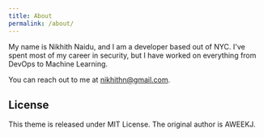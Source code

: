 ```yaml
---
title: About
permalink: /about/
---
```


My name is Nikhith Naidu, and I am a developer based out of NYC.  I've spent most of my career in security, but I have worked on everything from DevOps to Machine Learning.  

You can reach out to me at nikhithn@gmail.com.


## License

This theme is released under MIT License.  The original author is AWEEKJ.

